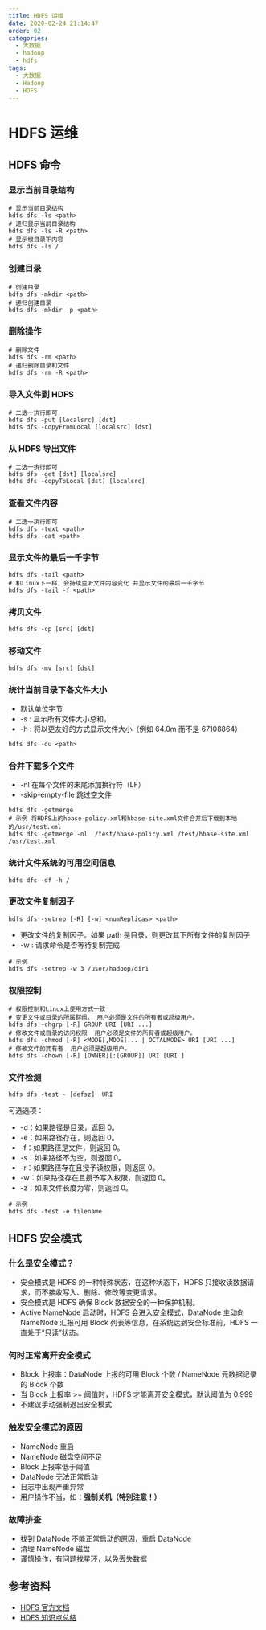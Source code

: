 ```yaml
---
title: HDFS 运维
date: 2020-02-24 21:14:47
order: 02
categories:
  - 大数据
  - hadoop
  - hdfs
tags:
  - 大数据
  - Hadoop
  - HDFS
---
```


# HDFS 运维

## HDFS 命令

### 显示当前目录结构

```shell
# 显示当前目录结构
hdfs dfs -ls <path>
# 递归显示当前目录结构
hdfs dfs -ls -R <path>
# 显示根目录下内容
hdfs dfs -ls /
```

### 创建目录

```shell
# 创建目录
hdfs dfs -mkdir <path>
# 递归创建目录
hdfs dfs -mkdir -p <path>
```

### 删除操作

```shell
# 删除文件
hdfs dfs -rm <path>
# 递归删除目录和文件
hdfs dfs -rm -R <path>
```

### 导入文件到 HDFS

```shell
# 二选一执行即可
hdfs dfs -put [localsrc] [dst]
hdfs dfs -copyFromLocal [localsrc] [dst]
```

### 从 HDFS 导出文件

```shell
# 二选一执行即可
hdfs dfs -get [dst] [localsrc]
hdfs dfs -copyToLocal [dst] [localsrc]
```

### 查看文件内容

```shell
# 二选一执行即可
hdfs dfs -text <path>
hdfs dfs -cat <path>
```

### 显示文件的最后一千字节

```shell
hdfs dfs -tail <path>
# 和Linux下一样，会持续监听文件内容变化 并显示文件的最后一千字节
hdfs dfs -tail -f <path>
```

### 拷贝文件

```shell
hdfs dfs -cp [src] [dst]
```

### 移动文件

```shell
hdfs dfs -mv [src] [dst]
```

### 统计当前目录下各文件大小

- 默认单位字节
- -s : 显示所有文件大小总和，
- -h : 将以更友好的方式显示文件大小（例如 64.0m 而不是 67108864）

```
hdfs dfs -du <path>
```

### 合并下载多个文件

- -nl 在每个文件的末尾添加换行符（LF）
- -skip-empty-file 跳过空文件

```
hdfs dfs -getmerge
# 示例 将HDFS上的hbase-policy.xml和hbase-site.xml文件合并后下载到本地的/usr/test.xml
hdfs dfs -getmerge -nl  /test/hbase-policy.xml /test/hbase-site.xml /usr/test.xml
```

### 统计文件系统的可用空间信息

```
hdfs dfs -df -h /
```

### 更改文件复制因子

```
hdfs dfs -setrep [-R] [-w] <numReplicas> <path>
```

- 更改文件的复制因子。如果 path 是目录，则更改其下所有文件的复制因子
- -w : 请求命令是否等待复制完成

```
# 示例
hdfs dfs -setrep -w 3 /user/hadoop/dir1
```

### 权限控制

```
# 权限控制和Linux上使用方式一致
# 变更文件或目录的所属群组。 用户必须是文件的所有者或超级用户。
hdfs dfs -chgrp [-R] GROUP URI [URI ...]
# 修改文件或目录的访问权限  用户必须是文件的所有者或超级用户。
hdfs dfs -chmod [-R] <MODE[,MODE]... | OCTALMODE> URI [URI ...]
# 修改文件的拥有者  用户必须是超级用户。
hdfs dfs -chown [-R] [OWNER][:[GROUP]] URI [URI ]
```

### 文件检测

```
hdfs dfs -test - [defsz]  URI
```

可选选项：

- -d：如果路径是目录，返回 0。
- -e：如果路径存在，则返回 0。
- -f：如果路径是文件，则返回 0。
- -s：如果路径不为空，则返回 0。
- -r：如果路径存在且授予读权限，则返回 0。
- -w：如果路径存在且授予写入权限，则返回 0。
- -z：如果文件长度为零，则返回 0。

```
# 示例
hdfs dfs -test -e filename
```

## HDFS 安全模式

### 什么是安全模式？

- 安全模式是 HDFS 的一种特殊状态，在这种状态下，HDFS 只接收读数据请求，而不接收写入、删除、修改等变更请求。
- 安全模式是 HDFS 确保 Block 数据安全的一种保护机制。
- Active NameNode 启动时，HDFS 会进入安全模式，DataNode 主动向 NameNode 汇报可用 Block 列表等信息，在系统达到安全标准前，HDFS 一直处于“只读”状态。

### 何时正常离开安全模式

- Block 上报率：DataNode 上报的可用 Block 个数 / NameNode 元数据记录的 Block 个数
- 当 Block 上报率 >= 阈值时，HDFS 才能离开安全模式，默认阈值为 0.999
- 不建议手动强制退出安全模式

### 触发安全模式的原因

- NameNode 重启
- NameNode 磁盘空间不足
- Block 上报率低于阈值
- DataNode 无法正常启动
- 日志中出现严重异常
- 用户操作不当，如：**强制关机（特别注意！）**

### 故障排查

- 找到 DataNode 不能正常启动的原因，重启 DataNode
- 清理 NameNode 磁盘
- 谨慎操作，有问题找星环，以免丢失数据

## 参考资料

- [HDFS 官方文档](http://hadoop.apache.org/docs/current/hadoop-project-dist/hadoop-hdfs/HdfsDesign.html)
- [HDFS 知识点总结](https://www.cnblogs.com/caiyisen/p/7395843.html)